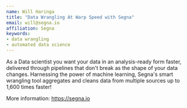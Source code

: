 ```yaml
---
name: Will Haringa
title: "Data Wrangling At Warp Speed with Segna"
email: will@segna.io
affiliation: Segna
keywords:
- data wrangling
- automated data science
---
```


As a Data scientist you want your data in an analysis-ready form faster, delivered through pipelines that don't break as the shape of your data changes. Harnessing the power of machine learning, Segna's smart wrangling tool aggregates and cleans data from multiple sources up to 1,600 times faster!

More information: https://segna.io
